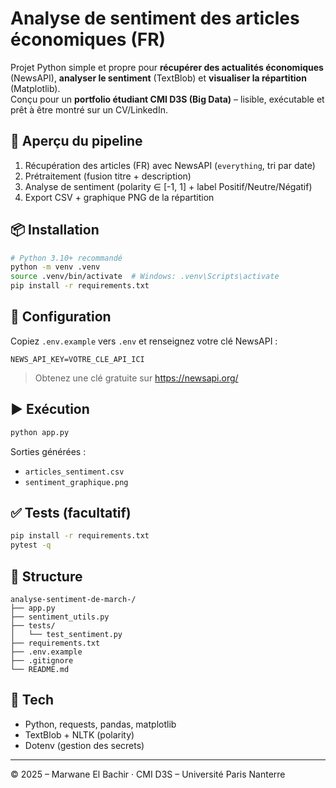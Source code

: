 
# Analyse de sentiment des articles économiques (FR)

Projet Python simple et propre pour **récupérer des actualités économiques** (NewsAPI), **analyser le sentiment** (TextBlob) et **visualiser la répartition** (Matplotlib).  
Conçu pour un **portfolio étudiant CMI D3S (Big Data)** – lisible, exécutable et prêt à être montré sur un CV/LinkedIn.

## 🚀 Aperçu du pipeline
1. Récupération des articles (FR) avec NewsAPI (`everything`, tri par date)
2. Prétraitement (fusion titre + description)
3. Analyse de sentiment (polarity ∈ [-1, 1] + label Positif/Neutre/Négatif)
4. Export CSV + graphique PNG de la répartition

## 📦 Installation
```bash
# Python 3.10+ recommandé
python -m venv .venv
source .venv/bin/activate  # Windows: .venv\Scripts\activate
pip install -r requirements.txt
```

## 🔑 Configuration
Copiez `.env.example` vers `.env` et renseignez votre clé NewsAPI :
```env
NEWS_API_KEY=VOTRE_CLE_API_ICI
```
> Obtenez une clé gratuite sur https://newsapi.org/

## ▶️ Exécution
```bash
python app.py
```
Sorties générées :
- `articles_sentiment.csv`
- `sentiment_graphique.png`

## ✅ Tests (facultatif)
```bash
pip install -r requirements.txt
pytest -q
```

## 📂 Structure
```text
analyse-sentiment-de-march-/
├── app.py
├── sentiment_utils.py
├── tests/
│   └── test_sentiment.py
├── requirements.txt
├── .env.example
├── .gitignore
└── README.md
```

## 🧰 Tech
- Python, requests, pandas, matplotlib
- TextBlob + NLTK (polarity)
- Dotenv (gestion des secrets)

---
© 2025 – Marwane El Bachir · CMI D3S – Université Paris Nanterre
